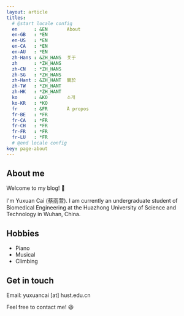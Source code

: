 ```yaml
---
layout: article
titles:
  # @start locale config
  en      : &EN       About
  en-GB   : *EN
  en-US   : *EN
  en-CA   : *EN
  en-AU   : *EN
  zh-Hans : &ZH_HANS  关于
  zh      : *ZH_HANS
  zh-CN   : *ZH_HANS
  zh-SG   : *ZH_HANS
  zh-Hant : &ZH_HANT  關於
  zh-TW   : *ZH_HANT
  zh-HK   : *ZH_HANT
  ko      : &KO       소개
  ko-KR   : *KO
  fr      : &FR       À propos
  fr-BE   : *FR
  fr-CA   : *FR
  fr-CH   : *FR
  fr-FR   : *FR
  fr-LU   : *FR
  # @end locale config
key: page-about
---
```


## About me

Welcome to my blog!
🙌

I'm Yuxuan Cai (蔡雨萱). I am currently an undergraduate student of Biomedical Engineering at the Huazhong University of Science and Technology in Wuhan, China. 

## Hobbies

- Piano
- Musical
- Climbing

## Get in touch

Email: yuxuancai [at] hust.edu.cn

Feel free to contact me!
😃

